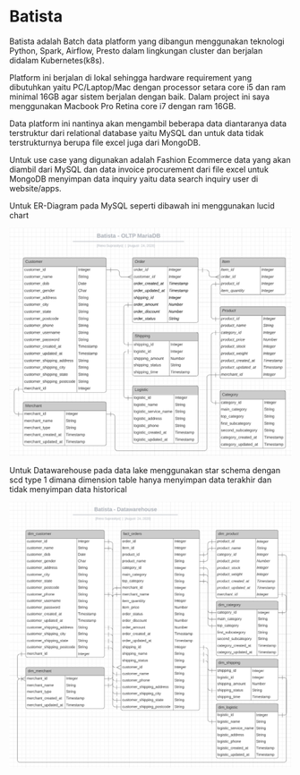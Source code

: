 # Batista

Batista adalah Batch data platform yang dibangun menggunakan teknologi Python, Spark, Airflow, Presto dalam lingkungan cluster dan berjalan didalam Kubernetes(k8s).

Platform ini berjalan di lokal sehingga hardware requirement yang dibutuhkan yaitu PC/Laptop/Mac dengan processor setara core i5 dan ram minimal 16GB agar sistem berjalan dengan baik. Dalam project ini saya menggunakan Macbook Pro Retina core i7 dengan ram 16GB.

Data platform ini nantinya akan mengambil beberapa data diantaranya data terstruktur dari relational database yaitu MySQL dan untuk data tidak terstrukturnya berupa file excel juga dari MongoDB.

Untuk use case yang digunakan adalah Fashion Ecommerce data yang akan diambil dari MySQL dan data invoice procurement dari file excel untuk MongoDB menyimpan data inquiry yaitu data search inquiry user di website/apps.

Untuk ER-Diagram pada MySQL seperti dibawah ini menggunakan lucid chart

![ER-Diagram-Batista](https://github.com/renosuprastiyo/Batista/blob/master/ER-Diagram-Batista.png)

Untuk Datawarehouse pada data lake menggunakan star schema dengan scd type 1 dimana dimension table hanya menyimpan data terakhir dan tidak menyimpan data historical

![Datawarehouse-Batista](https://github.com/renosuprastiyo/Batista/blob/master/Datawarehouse-Batista.png)
